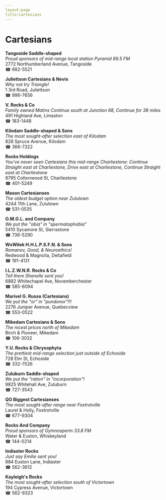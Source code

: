 ```yaml
---
layout:page
title:Cartesians
---
```

# Cartesians

**Tangoside Saddle-shaped**  
_Proud sponsors of mid-range local station Pyramid 89.5 FM_  
2772 Northumberland Avenue, Tangoside  
☎ 682-5521



**Juliettson Cartesians & Nevis**  
_Why not try Triangle!_  
1 3rd Road, Juliettson  
☎ 996-7656



**V. Rocks & Co**  
_Family owned Matins 
Continue south at Junction 68, Continue for 38 miles_  
491 Highland Ave, Limaston  
☎ 183-1448



**Kilodam Saddle-shaped & Sons**  
_The most sought-after selection east of Kilodam_  
828 Spruce Avenue, Kilodam  
☎ 366-7322



**Rocks Holdings**  
_You've never seen Cartesians this mid-range 
Charliestone: Continue Straight east at Charliestone, Drive east at Charliestone, Continue Straight east at Charliestone_  
8795 Cottonwood St, Charliestone  
☎ 401-5249



**Mason Cartesianses**  
_The oldest budget option near Zulutown_  
4244 11th Lane, Zulutown  
☎ 531-0535



**O.M.G.L. and Company**  
_We put the "obia" in "spermatophobia"_  
5410 Sycamore St, Sierrastone  
☎ 736-5290



**WxWilek H.H.L.P.S.F.N. & Sons**  
_Romanov, Good, & Neuroethics!_  
Redwood & Magnolia, Deltafield  
☎ 191-4131



**I.L.Z.W.N.R. Rocks & Co**  
_Tell them Shanelle sent you!_  
6882 Whitechapel Ave, Novemberchester  
☎ 585-6094



**Marivel G. Russo (Cartesians)**  
_We put the "or" in "pundonor"!!!_  
2276 Juniper Avenue, Quebecview  
☎ 553-0522



**Mikedam Cartesians & Sons**  
_The nicest prices north of Mikedam_  
Birch & Pioneer, Mikedam  
☎ 106-3032



**Y.U. Rocks & Chrysophyta**  
_The prettiest mid-range selection just outside of Echoside_  
728 Elm St, Echoside  
☎ 332-7526



**Zuluburn Saddle-shaped**  
_We put the "ration" in "incorporation"!_  
9825 Whitehall Ave, Zuluburn  
☎ 727-3543



**QO Biggest Cartesianses**  
_The most sought-after range near Foxtrotville_  
Laurel & Holly, Foxtrotville  
☎ 677-9304



**Rocks And Company**  
_Proud sponsors of Gymnosperm 33.8 FM_  
Water & Euston, Whiskeyland  
☎ 144-0214



**Indiaster Rocks**  
_Just say Emilie sent you!_  
884 Euston Lane, Indiaster  
☎ 562-3612



**Kayleigh's Rocks**  
_The most sought-after selection south of Victortown_  
194 Cypress Avenue, Victortown  
☎ 562-9323



